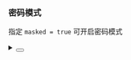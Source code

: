 ### 密码模式

指定 `masked = true` 可开启密码模式

<div class="cell-demo vp-raw">
 <yc-verification-code
    defaultValue="123"
    style="width: 300px"
    masked
    @finish="onFinish" />
</div>

<script setup>
import { Message } from 'yc-design-vue';
const onFinish = (value) => Message.info(`Verification code: ${value}`);
</script>

<details>
<summary>
 <button class="code-btn"  >
    <icon-code />
 </button>
</summary>

```vue
<template>
  <yc-verification-code
    defaultValue="123"
    style="width: 300px"
    masked
    @finish="onFinish" />
</template>

<script setup>
import { Message } from 'yc-design-vue';
const onFinish = (value) => Message.info(`Verification code: ${value}`);
</script>
```

</details>
